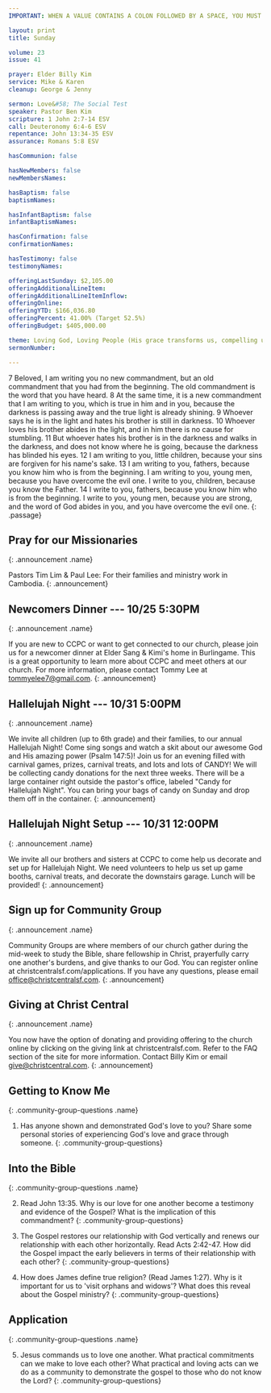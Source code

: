 ```yaml
---
IMPORTANT: WHEN A VALUE CONTAINS A COLON FOLLOWED BY A SPACE, YOU MUST USE &#58;

layout: print
title: Sunday

volume: 23
issue: 41

prayer: Elder Billy Kim
service: Mike & Karen
cleanup: George & Jenny

sermon: Love&#58; The Social Test
speaker: Pastor Ben Kim
scripture: 1 John 2:7-14 ESV
call: Deuteronomy 6:4-6 ESV
repentance: John 13:34-35 ESV
assurance: Romans 5:8 ESV

hasCommunion: false

hasNewMembers: false
newMembersNames:

hasBaptism: false
baptismNames: 

hasInfantBaptism: false
infantBaptismNames: 

hasConfirmation: false
confirmationNames: 

hasTestimony: false
testimonyNames:

offeringLastSunday: $2,105.00
offeringAdditionalLineItem: 
offeringAdditionalLineItemInflow: 
offeringOnline: 
offeringYTD: $166,036.80
offeringPercent: 41.00% (Target 52.5%)
offeringBudget: $405,000.00

theme: Loving God, Loving People (His grace transforms us, compelling us to love others)
sermonNumber: 

---
```


7 Beloved, I am writing you no new commandment, but an old commandment that you had from the beginning. The old commandment is the word that you have heard. 8 At the same time, it is a new commandment that I am writing to you, which is true in him and in you, because the darkness is passing away and the true light is already shining. 9 Whoever says he is in the light and hates his brother is still in darkness. 10 Whoever loves his brother abides in the light, and in him there is no cause for stumbling. 11 But whoever hates his brother is in the darkness and walks in the darkness, and does not know where he is going, because the darkness has blinded his eyes. 12 I am writing to you, little children, because your sins are forgiven for his name's sake. 13 I am writing to you, fathers, because you know him who is from the beginning. I am writing to you, young men, because you have overcome the evil one. I write to you, children, because you know the Father. 14 I write to you, fathers, because you know him who is from the beginning. I write to you, young men, because you are strong, and the word of God abides in you, and you have overcome the evil one.
{: .passage}



## Pray for our Missionaries
{: .announcement .name}

Pastors Tim Lim & Paul Lee: For their families and ministry work in Cambodia.
{: .announcement}

## Newcomers Dinner --- 10/25 5:30PM
{: .announcement .name}

If you are new to CCPC or want to get connected to our church, please join us for a newcomer dinner at Elder Sang & Kimi's home in Burlingame. This is a great opportunity to learn more about CCPC and meet others at our church. For more information, please contact Tommy Lee at tommyelee7@gmail.com.
{: .announcement}

## Hallelujah Night --- 10/31 5:00PM
{: .announcement .name}

We invite all children (up to 6th grade) and their families, to our annual Hallelujah Night! Come sing songs and watch a skit about our awesome God and His amazing power (Psalm 147:5)! Join us for an evening filled with carnival games, prizes, carnival treats, and lots and lots of CANDY! We will be collecting candy donations for the next three weeks. There will be a large container right outside the pastor's office, labeled "Candy for Hallelujah Night". You can bring your bags of candy on Sunday and drop them off in the container.
{: .announcement}

## Hallelujah Night Setup --- 10/31 12:00PM
{: .announcement .name}

We invite all our brothers and sisters at CCPC to come help us decorate and set up for Hallelujah Night. We need volunteers to help us set up game booths, carnival treats, and decorate the downstairs garage.  Lunch will be provided! 
{: .announcement}

## Sign up for Community Group
{: .announcement .name}

Community Groups are where members of our church gather during the mid-week to study the Bible, share fellowship in Christ, prayerfully carry one another's burdens, and give thanks to our God. You can register online at christcentralsf.com/applications. If you have any questions, please email office@christcentralsf.com.
{: .announcement}

## Giving at Christ Central
{: .announcement .name}

You now have the option of donating and providing offering to the church online by clicking on the giving link at christcentralsf.com. Refer to the FAQ section of the site for more information. Contact Billy Kim or email give@christcentral.com.
{: .announcement}



## Getting to Know Me
{: .community-group-questions .name}

1) Has anyone shown and demonstrated God's love to you? Share some personal stories of experiencing God's love and grace through someone.
{: .community-group-questions}

## Into the Bible
{: .community-group-questions .name}

2) Read John 13:35. Why is our love for one another become a testimony and evidence of the Gospel? What is the implication of this commandment?
{: .community-group-questions}

3) The Gospel restores our relationship with God vertically and renews our relationship with each other horizontally. Read Acts 2:42-47. How did the Gospel impact the early believers in terms of their relationship with each other?
{: .community-group-questions}

4) How does James define true religion? (Read James 1:27). Why is it important for us to 'visit orphans and widows'? What does this reveal about the Gospel ministry?
{: .community-group-questions}

## Application
{: .community-group-questions .name}

5) Jesus commands us to love one another. What practical commitments can we make to love each other? What practical and loving acts can we do as a community to demonstrate the gospel to those who do not know the Lord?
{: .community-group-questions}

 